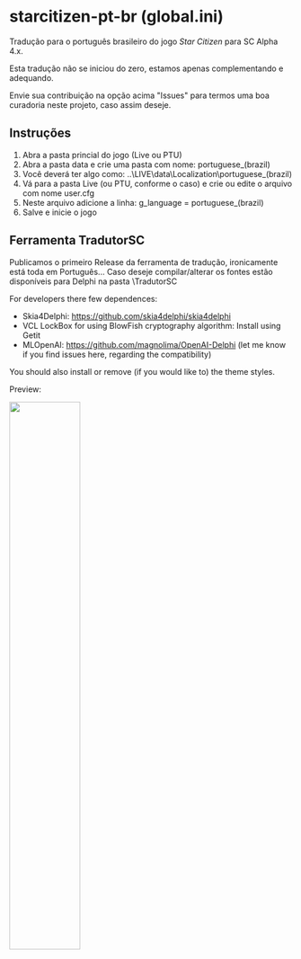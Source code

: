 # starcitizen-pt-br (global.ini)
Tradução para o português brasileiro do jogo *Star Citizen* para SC Alpha 4.x.

Esta tradução não se iniciou do zero, estamos apenas complementando e adequando.

Envie sua contribuição na opção acima "Issues" para termos uma boa curadoria neste projeto, caso assim deseje.

Instruções
--------

1) Abra a pasta princial do jogo (Live ou PTU)
2) Abra a pasta data e crie uma pasta com nome: portuguese_(brazil)
3) Você deverá ter algo como: ..\LIVE\data\Localization\portuguese_(brazil)
4) Vá para a pasta Live (ou PTU, conforme o caso) e crie ou edite o arquivo com nome user.cfg
5) Neste arquivo adicione a linha: g_language = portuguese_(brazil)
6) Salve e inicie o jogo

Ferramenta TradutorSC
--------
Publicamos o primeiro Release da ferramenta de tradução, ironicamente está toda em Português... Caso deseje compilar/alterar os fontes estão disponíveis para Delphi na pasta \TradutorSC

For developers there few dependences:

  - Skia4Delphi: https://github.com/skia4delphi/skia4delphi
  - VCL LockBox for using BlowFish cryptography algorithm: Install using Getit
  - MLOpenAI: https://github.com/magnolima/OpenAI-Delphi (let me know if you find issues here, regarding the compatibility)

You should also install or remove (if you would like to) the theme styles.

Preview:

[<img src="https://upload.wikimedia.org/wikipedia/commons/3/3f/YOUTUBE--SOCIAL-PLAY.png" width="50%">](https://youtu.be/wFVXMS7CXKU "Tradutor SC")


